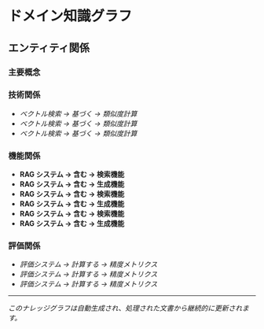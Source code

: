 # ドメイン知識グラフ

## エンティティ関係

### 主要概念

### 技術関係
- *ベクトル検索 → 基づく → 類似度計算*
- *ベクトル検索 → 基づく → 類似度計算*
- *ベクトル検索 → 基づく → 類似度計算*

### 機能関係
- **RAG システム → 含む → 検索機能**
- **RAG システム → 含む → 生成機能**
- **RAG システム → 含む → 検索機能**
- **RAG システム → 含む → 生成機能**
- **RAG システム → 含む → 検索機能**
- **RAG システム → 含む → 生成機能**

### 評価関係
- *評価システム → 計算する → 精度メトリクス*
- *評価システム → 計算する → 精度メトリクス*
- *評価システム → 計算する → 精度メトリクス*

---
*このナレッジグラフは自動生成され、処理された文書から継続的に更新されます。*
